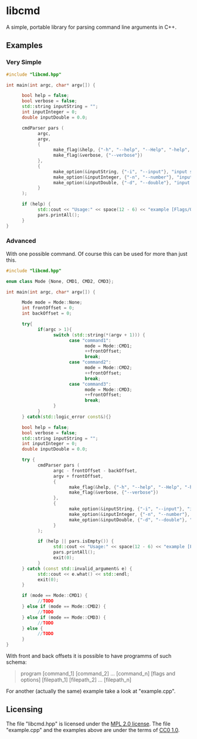 # libcmd
A simple, portable library for parsing command line arguments in C++.

## Examples
### Very Simple

```cpp
#include "libcmd.hpp"

int main(int argc, char* argv[]) {

      bool help = false;
      bool verbose = false;
      std::string inputString = "";
      int inputInteger = 0;
      double inputDouble = 0.0;

      cmdParser pars (
            argc,
            argv,
            {
                  make_flag(&help, {"-h", "--help", "--Help", "-help", "-H"}, "Shows this message"),
                  make_flag(&verbose, {"--verbose"})
            },
            {
                  make_option(&inputString, {"-i", "--input"}, "input string"),
                  make_option(&inputInteger, {"-n", "--number"}, "input integer"), 
                  make_option(&inputDouble, {"-d", "--double"}, "input double")
            }
      );

      if (help) {
            std::cout << "Usage:" << space(12 - 6) << "example [Flags/Options]" << std::endl;
            pars.printAll();
      }
}
```

### Advanced
With one possible command. Of course this can be used for more than just this.
```cpp
#include "libcmd.hpp"

enum class Mode {None, CMD1, CMD2, CMD3};

int main(int argc, char* argv[]) {

      Mode mode = Mode::None;
      int frontOffset = 0;
      int backOffset = 0;

      try{
            if(argc > 1){
                  switch (std::string(*(argv + 1))) {
                        case "command1":
                              mode = Mode::CMD1;
                              ++frontOffset;
                              break;
                        case "command2":
                              mode = Mode::CMD2;
                              ++frontOffset;
                              break;
                        case "command3":
                              mode = Mode::CMD3;
                              ++frontOffset;
                              break;
                  }
            }
      } catch(std::logic_error const&){}

      bool help = false;
      bool verbose = false;
      std::string inputString = "";
      int inputInteger = 0;
      double inputDouble = 0.0;

      try {            
            cmdParser pars (
                  argc - frontOffset - backOffset,
                  argv + frontOffset,
                  {
                        make_flag(&help, {"-h", "--help", "--Help", "-help", "-H"}, "Shows this message"),
                        make_flag(&verbose, {"--verbose"})
                  },
                  {
                        make_option(&inputString, {"-i", "--input"}, "input string"),
                        make_option(&inputInteger, {"-n", "--number"}, "input integer"), 
                        make_option(&inputDouble, {"-d", "--double"}, "input double")
                  }
            );

            if (help || pars.isEmpty()) {
                  std::cout << "Usage:" << space(12 - 6) << "example [Flags/Options]" << std::endl;
                  pars.printAll();
                  exit(0);
            }
      } catch (const std::invalid_argument& e) {
            std::cout << e.what() << std::endl;
            exit(0);
      }

      if (mode == Mode::CMD1) {
            //TODO
      } else if (mode == Mode::CMD2) {
            //TODO
      } else if (mode == Mode::CMD3) {
            //TODO
      } else {
            //TODO
      }
}
```
With front and back offsets it is possible to have programms of such schema:
> program [command_1] [command_2] ... [command_n] [flags and options] [filepath_1] [filepath_2] ... [filepath_n]

For another (actually the same) example take a look at "example.cpp".

## Licensing
The file "libcmd.hpp" is licensed under the [MPL 2.0 license](https://mozilla.org/MPL/2.0/).
The file "example.cpp" and the examples above are under the terms of [CC0 1.0](https://creativecommons.org/publicdomain/zero/1.0/).